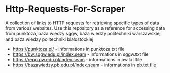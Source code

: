 # Http-Requests-For-Scraper

A collection of links to HTTP requests for retrieving specific types of data from various websites. Use this repository as a reference for accessing data from punktoza, baza wiedzy sggw, baza wiedzy politechniki warszawskiej and baza wiedzy politechniki białostockiej
- https://punktoza.pl/ - informations in punktoza.txt file
- https://bw.sggw.edu.pl/index.seam - informations in sggw.txt file
- https://repo.pw.edu.pl/index.seam - informations in pw.txt file 
- https://bazawiedzy.pb.edu.pl/index.seam - informations in pb.txt file 
